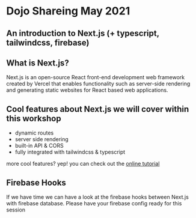 # Dojo Shareing May 2021
## An introduction to Next.js (+ typescript, tailwindcss, firebase)

## What is Next.js?
Next.js is an open-source React front-end development web framework created by Vercel that enables functionality such as server-side rendering and generating static websites for React based web applications.

## Cool features about Next.js we will cover within this workshop
- dynamic routes
- server side rendering
- built-in API & CORS
- fully integrated with tailwindcss & typescript

more cool features? yep! you can check out the [online tutorial](https://nextjs.org/learn/basics/create-nextjs-app?utm_source=next-site&utm_medium=homepage-cta&utm_campaign=next-website)

## Firebase Hooks 
If we have time we can have a look at the firebase hooks between Next.js with firebase database. Please have your firebase config ready for this session